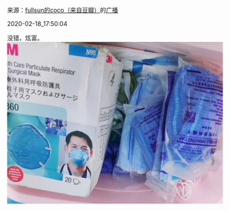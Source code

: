 来源：[fullsun的coco（来自豆瓣）](https://www.douban.com/people/211125406/)的[广播](https://www.douban.com/people/211125406/status/2819081973/)


2020-02-18_17:50:04


没错，炫富。
![](./pic/2020-02-18_17:50:04-fullsun的coco的广播1.jpg)  

